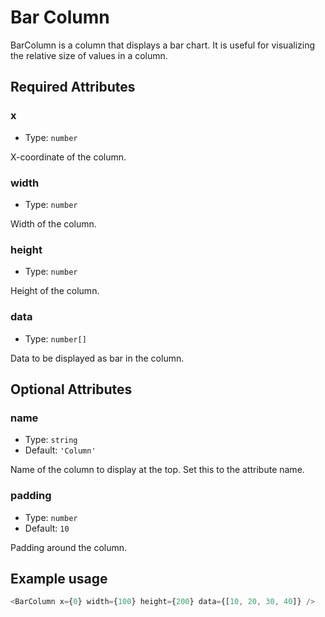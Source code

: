 # Bar Column

BarColumn is a column that displays a bar chart. It is useful for visualizing the relative size of values in a column.

## Required Attributes

### x

- Type: `number`

X-coordinate of the column.

### width

- Type: `number`

Width of the column.

### height

- Type: `number`

Height of the column.

### data

- Type: `number[]`

Data to be displayed as bar in the column.

## Optional Attributes

### name

- Type: `string`
- Default: `'Column'`

Name of the column to display at the top. Set this to the attribute name.

### padding

- Type: `number`
- Default: `10`

Padding around the column.

## Example usage

```javascript
<BarColumn x={0} width={100} height={200} data={[10, 20, 30, 40]} />
```
